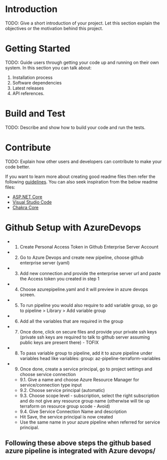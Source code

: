 # Introduction 
TODO: Give a short introduction of your project. Let this section explain the objectives or the motivation behind this project. 

# Getting Started
TODO: Guide users through getting your code up and running on their own system. In this section you can talk about:
1.	Installation process
2.	Software dependencies
3.	Latest releases
4.	API references.

# Build and Test
TODO: Describe and show how to build your code and run the tests. 

# Contribute
TODO: Explain how other users and developers can contribute to make your code better. 

If you want to learn more about creating good readme files then refer the following [guidelines](https://docs.microsoft.com/en-us/azure/devops/repos/git/create-a-readme?view=azure-devops). You can also seek inspiration from the below readme files:
- [ASP.NET Core](https://github.com/aspnet/Home)
- [Visual Studio Code](https://github.com/Microsoft/vscode)
- [Chakra Core](https://github.com/Microsoft/ChakraCore)

# Github Setup with AzureDevops
- 1. Create Personal Access Token in Github Enterprise Server Account

- 2. Go to Azure Devops and create new pipeline, choose github enterprise server (yaml)

- 3. Add new connection and provide the enterprise server url and paste the Access token you created in step 1

- 4. Choose azurepipeline.yaml and it will preview in azure devops screen.

- 5. To run pipeline you would also require to add variable group, so go to pipeline > Library > Add variable group

- 6. Add all the variables that are required in the group

- 7. Once done, click on secure files and provide your private ssh keys (private ssh keys are required to talk to github server assuming public keys are present there) - TOFIX
- 8. To pass variable group to pipeline, add it to azure pipeline under variables head like
  variables: 
    group: az-pipeline-terraform-variables

- 9. Once done, create a service principal, go to project settings and choose service connection
  - 9.1. Give a name and choose Azure Resource Manager for service/connection type input
  - 9.2. Choose service principal (automatic)
  - 9.3. Choose scope level - subscription, select the right subscription and do not give any resource group name (otherwise will tie up terraform on resource group scode - Avoid)
  - 9.4. Give Service Connection Name and description
  - Hit Save, the service principal is now created
  - Use the same name in your azure pipeline when referred for service principal.
  
## Following these above steps the github based azure pipeline is integrated with Azure devops/

